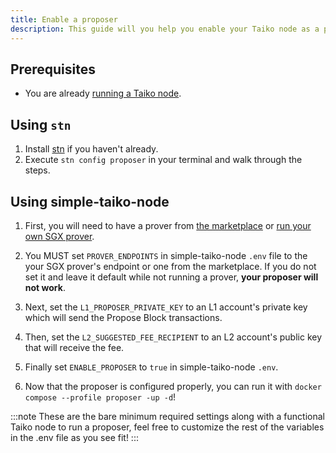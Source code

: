 ```yaml
---
title: Enable a proposer
description: This guide will you help you enable your Taiko node as a proposer.
---
```


## Prerequisites

- You are already [running a Taiko node](/guides/run-a-taiko-node).

## Using `stn`

1. Install [stn](https://github.com/d1onys1us/stn) if you haven't already.
2. Execute `stn config proposer` in your terminal and walk through the steps.

## Using simple-taiko-node

1. First, you will need to have a prover from [the marketplace](/resources/prover-marketplace) or [run your own SGX prover](/guides/enable-a-prover).

2. You MUST set `PROVER_ENDPOINTS` in simple-taiko-node `.env` file to the your SGX prover's endpoint or one from the marketplace. If you do not set it and leave it default while not running a prover, **your proposer will not work**.

3. Next, set the `L1_PROPOSER_PRIVATE_KEY` to an L1 account's private key which will send the Propose Block transactions.

4. Then, set the `L2_SUGGESTED_FEE_RECIPIENT` to an L2 account's public key that will receive the fee.

5. Finally set `ENABLE_PROPOSER` to `true` in simple-taiko-node `.env`.

6. Now that the proposer is configured properly, you can run it with `docker compose --profile proposer -up -d`!

:::note
These are the bare minimum required settings along with a functional Taiko node to run a proposer, feel free to customize the rest of the variables in the .env file as you see fit!
:::
